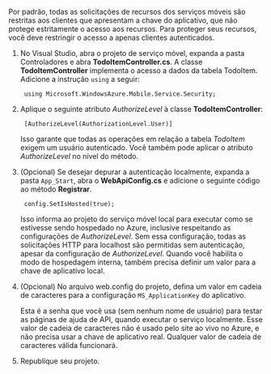

Por padrão, todas as solicitações de recursos dos serviços móveis são restritas aos clientes que apresentam a chave do aplicativo, que não protege estritamente o acesso aos recursos. Para proteger seus recursos, você deve restringir o acesso a apenas clientes autenticados.

1. No Visual Studio, abra o projeto de serviço móvel, expanda a pasta Controladores e abra **TodoItemController.cs**. A classe **TodoItemController** implementa o acesso a dados da tabela TodoItem. Adicione a instrução `using` a seguir:

		using Microsoft.WindowsAzure.Mobile.Service.Security;

2. Aplique o seguinte atributo _AuthorizeLevel_ à classe **TodoItemController**:

		[AuthorizeLevel(AuthorizationLevel.User)]

	Isso garante que todas as operações em relação a tabela _TodoItem_ exigem um usuário autenticado. Você também pode aplicar o atributo *AuthorizeLevel* no nível do método.

3. (Opcional) Se desejar depurar a autenticação localmente, expanda a pasta `App_Start`, abra o **WebApiConfig.cs** e adicione o seguinte código ao método **Registrar**.

		config.SetIsHosted(true);

	Isso informa ao projeto do serviço móvel local para executar como se estivesse sendo hospedado no Azure, inclusive respeitando as configurações de *AuthorizeLevel*. Sem essa configuração, todas as solicitações HTTP para localhost são permitidas sem autenticação, apesar da configuração de *AuthorizeLevel*. Quando você habilita o modo de hospedagem interna, também precisa definir um valor para a chave de aplicativo local.

4. (Opcional) No arquivo web.config do projeto, defina um valor em cadeia de caracteres para a configuração `MS_ApplicationKey` do aplicativo.

	Esta é a senha que você usa (sem nenhum nome de usuário) para testar as páginas de ajuda de API, quando executar o serviço localmente. Esse valor de cadeia de caracteres não é usado pelo site ao vivo no Azure, e não precisa usar a chave de aplicativo real. Qualquer valor de cadeia de caracteres válida funcionará.
 
4. Republique seu projeto.

<!---HONumber=July15_HO4-->